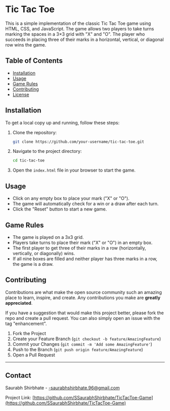 # Tic Tac Toe

This is a simple implementation of the classic Tic Tac Toe game using HTML, CSS, and JavaScript. The game allows two players to take turns marking the spaces in a 3×3 grid with "X" and "O". The player who succeeds in placing three of their marks in a horizontal, vertical, or diagonal row wins the game.

## Table of Contents
- [Installation](#installation)
- [Usage](#usage)
- [Game Rules](#game-rules)
- [Contributing](#contributing)
- [License](#license)

## Installation

To get a local copy up and running, follow these steps:

1. Clone the repository:
    ```bash
    git clone https://github.com/your-username/tic-tac-toe.git
    ```
2. Navigate to the project directory:
    ```bash
    cd tic-tac-toe
    ```
3. Open the `index.html` file in your browser to start the game.

## Usage

- Click on any empty box to place your mark ("X" or "O").
- The game will automatically check for a win or a draw after each turn.
- Click the "Reset" button to start a new game.

## Game Rules

- The game is played on a 3x3 grid.
- Players take turns to place their mark ("X" or "O") in an empty box.
- The first player to get three of their marks in a row (horizontally, vertically, or diagonally) wins.
- If all nine boxes are filled and neither player has three marks in a row, the game is a draw.

## Contributing

Contributions are what make the open source community such an amazing place to learn, inspire, and create. Any contributions you make are **greatly appreciated**.

If you have a suggestion that would make this project better, please fork the repo and create a pull request. You can also simply open an issue with the tag "enhancement".

1. Fork the Project
2. Create your Feature Branch (`git checkout -b feature/AmazingFeature`)
3. Commit your Changes (`git commit -m 'Add some AmazingFeature'`)
4. Push to the Branch (`git push origin feature/AmazingFeature`)
5. Open a Pull Request


---

## Contact

Saurabh Shirbhate - [](https://saurabhshirbhate.96@gmail.com) -saurabhshirbhate.96@gmail.com

Project Link: [https://github.com/SSaurabhShirbhate/TicTacToe-Game](https://github.com/SSaurabhShirbhate/TicTacToe-Game)
